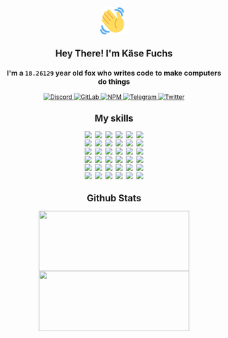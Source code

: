 <div><p align=center><img src=./resources/images/wave.gif width=64px height=64px></p><h2 align=center>Hey There! I'm Käse Fuchs</h2><h3 align=center>I'm a <code>18.26129</code> year old fox who writes code to make computers do things</h3><p align=center><a href=https://discord.com/users/507526681125322772><img alt=Discord src="https://img.shields.io/badge/Discord-5865F2?logo=discord&logoColor=white&style=flat-square#b3f1784b436893722e8c8cdef926b686"> </a><a href=https://gitlab.com/kasefuchs><img alt=GitLab src="https://img.shields.io/badge/GitLab-330F63?logo=gitlab&logoColor=white&style=flat-square#b3f1784b436893722e8c8cdef926b686"> </a><a href=https://npmjs.com/~kasefuchs><img alt=NPM src="https://img.shields.io/badge/NPM-CB3837?logo=npm&logoColor=white&style=flat-square#b3f1784b436893722e8c8cdef926b686"> </a><a href=https://t.me/kasefuchs><img alt=Telegram src="https://img.shields.io/badge/Telegram-2CA5E0?logo=telegram&logoColor=white&style=flat-square#b3f1784b436893722e8c8cdef926b686"> </a><a href=https://twitter.com/kasefuchs><img alt=Twitter src="https://img.shields.io/badge/Twitter-1DA1F2?logo=twitter&logoColor=white&style=flat-square#b3f1784b436893722e8c8cdef926b686"></a></p><h2 align=center>My skills</h2><p align=center><a href=https://aws.amazon.com/ ><picture><source srcset="https://skillicons.dev/icons?i=aws&theme=dark#b3f1784b436893722e8c8cdef926b686" media="(prefers-color-scheme: dark)"><source srcset="https://skillicons.dev/icons?i=aws&theme=light#b3f1784b436893722e8c8cdef926b686" media="(prefers-color-scheme: light), (prefers-color-scheme: no-preference)"><img src="https://skillicons.dev/icons?i=aws&theme=light#b3f1784b436893722e8c8cdef926b686"></picture></a>&nbsp;&nbsp;<a href=https://en.wikipedia.org/wiki/Bash_(Unix_shell)><picture><source srcset="https://skillicons.dev/icons?i=bash&theme=dark#b3f1784b436893722e8c8cdef926b686" media="(prefers-color-scheme: dark)"><source srcset="https://skillicons.dev/icons?i=bash&theme=light#b3f1784b436893722e8c8cdef926b686" media="(prefers-color-scheme: light), (prefers-color-scheme: no-preference)"><img src="https://skillicons.dev/icons?i=bash&theme=light#b3f1784b436893722e8c8cdef926b686"></picture></a>&nbsp;&nbsp;<a href=https://discord.com/developers/docs><picture><source srcset="https://skillicons.dev/icons?i=bots&theme=dark#b3f1784b436893722e8c8cdef926b686" media="(prefers-color-scheme: dark)"><source srcset="https://skillicons.dev/icons?i=bots&theme=light#b3f1784b436893722e8c8cdef926b686" media="(prefers-color-scheme: light), (prefers-color-scheme: no-preference)"><img src="https://skillicons.dev/icons?i=bots&theme=light#b3f1784b436893722e8c8cdef926b686"></picture></a>&nbsp;&nbsp;<a href=https://www.cloudflare.com/ ><picture><source srcset="https://skillicons.dev/icons?i=cloudflare&theme=dark#b3f1784b436893722e8c8cdef926b686" media="(prefers-color-scheme: dark)"><source srcset="https://skillicons.dev/icons?i=cloudflare&theme=light#b3f1784b436893722e8c8cdef926b686" media="(prefers-color-scheme: light), (prefers-color-scheme: no-preference)"><img src="https://skillicons.dev/icons?i=cloudflare&theme=light#b3f1784b436893722e8c8cdef926b686"></picture></a>&nbsp;&nbsp;<a href=https://en.wikipedia.org/wiki/CSS><picture><source srcset="https://skillicons.dev/icons?i=css&theme=dark#b3f1784b436893722e8c8cdef926b686" media="(prefers-color-scheme: dark)"><source srcset="https://skillicons.dev/icons?i=css&theme=light#b3f1784b436893722e8c8cdef926b686" media="(prefers-color-scheme: light), (prefers-color-scheme: no-preference)"><img src="https://skillicons.dev/icons?i=css&theme=light#b3f1784b436893722e8c8cdef926b686"></picture></a>&nbsp;&nbsp;<a href=https://www.docker.com/ ><picture><source srcset="https://skillicons.dev/icons?i=docker&theme=dark#b3f1784b436893722e8c8cdef926b686" media="(prefers-color-scheme: dark)"><source srcset="https://skillicons.dev/icons?i=docker&theme=light#b3f1784b436893722e8c8cdef926b686" media="(prefers-color-scheme: light), (prefers-color-scheme: no-preference)"><img src="https://skillicons.dev/icons?i=docker&theme=light#b3f1784b436893722e8c8cdef926b686"></picture></a><br><a href=https://www.electronjs.org/ ><picture><source srcset="https://skillicons.dev/icons?i=electron&theme=dark#b3f1784b436893722e8c8cdef926b686" media="(prefers-color-scheme: dark)"><source srcset="https://skillicons.dev/icons?i=electron&theme=light#b3f1784b436893722e8c8cdef926b686" media="(prefers-color-scheme: light), (prefers-color-scheme: no-preference)"><img src="https://skillicons.dev/icons?i=electron&theme=light#b3f1784b436893722e8c8cdef926b686"></picture></a>&nbsp;&nbsp;<a href=https://expressjs.com/ ><picture><source srcset="https://skillicons.dev/icons?i=express&theme=dark#b3f1784b436893722e8c8cdef926b686" media="(prefers-color-scheme: dark)"><source srcset="https://skillicons.dev/icons?i=express&theme=light#b3f1784b436893722e8c8cdef926b686" media="(prefers-color-scheme: light), (prefers-color-scheme: no-preference)"><img src="https://skillicons.dev/icons?i=express&theme=light#b3f1784b436893722e8c8cdef926b686"></picture></a>&nbsp;&nbsp;<a href=https://www.figma.com/ ><picture><source srcset="https://skillicons.dev/icons?i=figma&theme=dark#b3f1784b436893722e8c8cdef926b686" media="(prefers-color-scheme: dark)"><source srcset="https://skillicons.dev/icons?i=figma&theme=light#b3f1784b436893722e8c8cdef926b686" media="(prefers-color-scheme: light), (prefers-color-scheme: no-preference)"><img src="https://skillicons.dev/icons?i=figma&theme=light#b3f1784b436893722e8c8cdef926b686"></picture></a>&nbsp;&nbsp;<a href=https://firebase.google.com/ ><picture><source srcset="https://skillicons.dev/icons?i=firebase&theme=dark#b3f1784b436893722e8c8cdef926b686" media="(prefers-color-scheme: dark)"><source srcset="https://skillicons.dev/icons?i=firebase&theme=light#b3f1784b436893722e8c8cdef926b686" media="(prefers-color-scheme: light), (prefers-color-scheme: no-preference)"><img src="https://skillicons.dev/icons?i=firebase&theme=light#b3f1784b436893722e8c8cdef926b686"></picture></a>&nbsp;&nbsp;<a href=https://flask.palletsprojects.com/ ><picture><source srcset="https://skillicons.dev/icons?i=flask&theme=dark#b3f1784b436893722e8c8cdef926b686" media="(prefers-color-scheme: dark)"><source srcset="https://skillicons.dev/icons?i=flask&theme=light#b3f1784b436893722e8c8cdef926b686" media="(prefers-color-scheme: light), (prefers-color-scheme: no-preference)"><img src="https://skillicons.dev/icons?i=flask&theme=light#b3f1784b436893722e8c8cdef926b686"></picture></a>&nbsp;&nbsp;<a href=https://cloud.google.com/ ><picture><source srcset="https://skillicons.dev/icons?i=gcp&theme=dark#b3f1784b436893722e8c8cdef926b686" media="(prefers-color-scheme: dark)"><source srcset="https://skillicons.dev/icons?i=gcp&theme=light#b3f1784b436893722e8c8cdef926b686" media="(prefers-color-scheme: light), (prefers-color-scheme: no-preference)"><img src="https://skillicons.dev/icons?i=gcp&theme=light#b3f1784b436893722e8c8cdef926b686"></picture></a><br><a href=https://git-scm.com/ ><picture><source srcset="https://skillicons.dev/icons?i=git&theme=dark#b3f1784b436893722e8c8cdef926b686" media="(prefers-color-scheme: dark)"><source srcset="https://skillicons.dev/icons?i=git&theme=light#b3f1784b436893722e8c8cdef926b686" media="(prefers-color-scheme: light), (prefers-color-scheme: no-preference)"><img src="https://skillicons.dev/icons?i=git&theme=light#b3f1784b436893722e8c8cdef926b686"></picture></a>&nbsp;&nbsp;<a href=https://github.com/ ><picture><source srcset="https://skillicons.dev/icons?i=github&theme=dark#b3f1784b436893722e8c8cdef926b686" media="(prefers-color-scheme: dark)"><source srcset="https://skillicons.dev/icons?i=github&theme=light#b3f1784b436893722e8c8cdef926b686" media="(prefers-color-scheme: light), (prefers-color-scheme: no-preference)"><img src="https://skillicons.dev/icons?i=github&theme=light#b3f1784b436893722e8c8cdef926b686"></picture></a>&nbsp;&nbsp;<a href=https://gitlab.com/ ><picture><source srcset="https://skillicons.dev/icons?i=gitlab&theme=dark#b3f1784b436893722e8c8cdef926b686" media="(prefers-color-scheme: dark)"><source srcset="https://skillicons.dev/icons?i=gitlab&theme=light#b3f1784b436893722e8c8cdef926b686" media="(prefers-color-scheme: light), (prefers-color-scheme: no-preference)"><img src="https://skillicons.dev/icons?i=gitlab&theme=light#b3f1784b436893722e8c8cdef926b686"></picture></a>&nbsp;&nbsp;<a href=https://www.heroku.com/ ><picture><source srcset="https://skillicons.dev/icons?i=heroku&theme=dark#b3f1784b436893722e8c8cdef926b686" media="(prefers-color-scheme: dark)"><source srcset="https://skillicons.dev/icons?i=heroku&theme=light#b3f1784b436893722e8c8cdef926b686" media="(prefers-color-scheme: light), (prefers-color-scheme: no-preference)"><img src="https://skillicons.dev/icons?i=heroku&theme=light#b3f1784b436893722e8c8cdef926b686"></picture></a>&nbsp;&nbsp;<a href=https://en.wikipedia.org/wiki/HTML><picture><source srcset="https://skillicons.dev/icons?i=html&theme=dark#b3f1784b436893722e8c8cdef926b686" media="(prefers-color-scheme: dark)"><source srcset="https://skillicons.dev/icons?i=html&theme=light#b3f1784b436893722e8c8cdef926b686" media="(prefers-color-scheme: light), (prefers-color-scheme: no-preference)"><img src="https://skillicons.dev/icons?i=html&theme=light#b3f1784b436893722e8c8cdef926b686"></picture></a>&nbsp;&nbsp;<a href=https://en.wikipedia.org/wiki/JavaScript><picture><source srcset="https://skillicons.dev/icons?i=js&theme=dark#b3f1784b436893722e8c8cdef926b686" media="(prefers-color-scheme: dark)"><source srcset="https://skillicons.dev/icons?i=js&theme=light#b3f1784b436893722e8c8cdef926b686" media="(prefers-color-scheme: light), (prefers-color-scheme: no-preference)"><img src="https://skillicons.dev/icons?i=js&theme=light#b3f1784b436893722e8c8cdef926b686"></picture></a><br><a href=https://en.wikipedia.org/wiki/Linux><picture><source srcset="https://skillicons.dev/icons?i=linux&theme=dark#b3f1784b436893722e8c8cdef926b686" media="(prefers-color-scheme: dark)"><source srcset="https://skillicons.dev/icons?i=linux&theme=light#b3f1784b436893722e8c8cdef926b686" media="(prefers-color-scheme: light), (prefers-color-scheme: no-preference)"><img src="https://skillicons.dev/icons?i=linux&theme=light#b3f1784b436893722e8c8cdef926b686"></picture></a>&nbsp;&nbsp;<a href=https://mui.com/ ><picture><source srcset="https://skillicons.dev/icons?i=materialui&theme=dark#b3f1784b436893722e8c8cdef926b686" media="(prefers-color-scheme: dark)"><source srcset="https://skillicons.dev/icons?i=materialui&theme=light#b3f1784b436893722e8c8cdef926b686" media="(prefers-color-scheme: light), (prefers-color-scheme: no-preference)"><img src="https://skillicons.dev/icons?i=materialui&theme=light#b3f1784b436893722e8c8cdef926b686"></picture></a>&nbsp;&nbsp;<a href=https://en.wikipedia.org/wiki/Markdown><picture><source srcset="https://skillicons.dev/icons?i=md&theme=dark#b3f1784b436893722e8c8cdef926b686" media="(prefers-color-scheme: dark)"><source srcset="https://skillicons.dev/icons?i=md&theme=light#b3f1784b436893722e8c8cdef926b686" media="(prefers-color-scheme: light), (prefers-color-scheme: no-preference)"><img src="https://skillicons.dev/icons?i=md&theme=light#b3f1784b436893722e8c8cdef926b686"></picture></a>&nbsp;&nbsp;<a href=https://www.mongodb.com/ ><picture><source srcset="https://skillicons.dev/icons?i=mongodb&theme=dark#b3f1784b436893722e8c8cdef926b686" media="(prefers-color-scheme: dark)"><source srcset="https://skillicons.dev/icons?i=mongodb&theme=light#b3f1784b436893722e8c8cdef926b686" media="(prefers-color-scheme: light), (prefers-color-scheme: no-preference)"><img src="https://skillicons.dev/icons?i=mongodb&theme=light#b3f1784b436893722e8c8cdef926b686"></picture></a>&nbsp;&nbsp;<a href=https://www.mysql.com/ ><picture><source srcset="https://skillicons.dev/icons?i=mysql&theme=dark#b3f1784b436893722e8c8cdef926b686" media="(prefers-color-scheme: dark)"><source srcset="https://skillicons.dev/icons?i=mysql&theme=light#b3f1784b436893722e8c8cdef926b686" media="(prefers-color-scheme: light), (prefers-color-scheme: no-preference)"><img src="https://skillicons.dev/icons?i=mysql&theme=light#b3f1784b436893722e8c8cdef926b686"></picture></a>&nbsp;&nbsp;<a href=https://nextjs.org/ ><picture><source srcset="https://skillicons.dev/icons?i=nextjs&theme=dark#b3f1784b436893722e8c8cdef926b686" media="(prefers-color-scheme: dark)"><source srcset="https://skillicons.dev/icons?i=nextjs&theme=light#b3f1784b436893722e8c8cdef926b686" media="(prefers-color-scheme: light), (prefers-color-scheme: no-preference)"><img src="https://skillicons.dev/icons?i=nextjs&theme=light#b3f1784b436893722e8c8cdef926b686"></picture></a><br><a href=https://nodejs.org/en/ ><picture><source srcset="https://skillicons.dev/icons?i=nodejs&theme=dark#b3f1784b436893722e8c8cdef926b686" media="(prefers-color-scheme: dark)"><source srcset="https://skillicons.dev/icons?i=nodejs&theme=light#b3f1784b436893722e8c8cdef926b686" media="(prefers-color-scheme: light), (prefers-color-scheme: no-preference)"><img src="https://skillicons.dev/icons?i=nodejs&theme=light#b3f1784b436893722e8c8cdef926b686"></picture></a>&nbsp;&nbsp;<a href=https://www.postgresql.org/ ><picture><source srcset="https://skillicons.dev/icons?i=postgres&theme=dark#b3f1784b436893722e8c8cdef926b686" media="(prefers-color-scheme: dark)"><source srcset="https://skillicons.dev/icons?i=postgres&theme=light#b3f1784b436893722e8c8cdef926b686" media="(prefers-color-scheme: light), (prefers-color-scheme: no-preference)"><img src="https://skillicons.dev/icons?i=postgres&theme=light#b3f1784b436893722e8c8cdef926b686"></picture></a>&nbsp;&nbsp;<a href=https://learn.microsoft.com/en-us/powershell/ ><picture><source srcset="https://skillicons.dev/icons?i=powershell&theme=dark#b3f1784b436893722e8c8cdef926b686" media="(prefers-color-scheme: dark)"><source srcset="https://skillicons.dev/icons?i=powershell&theme=light#b3f1784b436893722e8c8cdef926b686" media="(prefers-color-scheme: light), (prefers-color-scheme: no-preference)"><img src="https://skillicons.dev/icons?i=powershell&theme=light#b3f1784b436893722e8c8cdef926b686"></picture></a>&nbsp;&nbsp;<a href=https://www.python.org/ ><picture><source srcset="https://skillicons.dev/icons?i=py&theme=dark#b3f1784b436893722e8c8cdef926b686" media="(prefers-color-scheme: dark)"><source srcset="https://skillicons.dev/icons?i=py&theme=light#b3f1784b436893722e8c8cdef926b686" media="(prefers-color-scheme: light), (prefers-color-scheme: no-preference)"><img src="https://skillicons.dev/icons?i=py&theme=light#b3f1784b436893722e8c8cdef926b686"></picture></a>&nbsp;&nbsp;<a href=https://www.raspberrypi.org/ ><picture><source srcset="https://skillicons.dev/icons?i=raspberrypi&theme=dark#b3f1784b436893722e8c8cdef926b686" media="(prefers-color-scheme: dark)"><source srcset="https://skillicons.dev/icons?i=raspberrypi&theme=light#b3f1784b436893722e8c8cdef926b686" media="(prefers-color-scheme: light), (prefers-color-scheme: no-preference)"><img src="https://skillicons.dev/icons?i=raspberrypi&theme=light#b3f1784b436893722e8c8cdef926b686"></picture></a>&nbsp;&nbsp;<a href=https://reactjs.org/ ><picture><source srcset="https://skillicons.dev/icons?i=react&theme=dark#b3f1784b436893722e8c8cdef926b686" media="(prefers-color-scheme: dark)"><source srcset="https://skillicons.dev/icons?i=react&theme=light#b3f1784b436893722e8c8cdef926b686" media="(prefers-color-scheme: light), (prefers-color-scheme: no-preference)"><img src="https://skillicons.dev/icons?i=react&theme=light#b3f1784b436893722e8c8cdef926b686"></picture></a><br><a href=https://redux.js.org/ ><picture><source srcset="https://skillicons.dev/icons?i=redux&theme=dark#b3f1784b436893722e8c8cdef926b686" media="(prefers-color-scheme: dark)"><source srcset="https://skillicons.dev/icons?i=redux&theme=light#b3f1784b436893722e8c8cdef926b686" media="(prefers-color-scheme: light), (prefers-color-scheme: no-preference)"><img src="https://skillicons.dev/icons?i=redux&theme=light#b3f1784b436893722e8c8cdef926b686"></picture></a>&nbsp;&nbsp;<a href=https://en.wikipedia.org/wiki/Regular_expression><picture><source srcset="https://skillicons.dev/icons?i=regex&theme=dark#b3f1784b436893722e8c8cdef926b686" media="(prefers-color-scheme: dark)"><source srcset="https://skillicons.dev/icons?i=regex&theme=light#b3f1784b436893722e8c8cdef926b686" media="(prefers-color-scheme: light), (prefers-color-scheme: no-preference)"><img src="https://skillicons.dev/icons?i=regex&theme=light#b3f1784b436893722e8c8cdef926b686"></picture></a>&nbsp;&nbsp;<a href=https://en.wikipedia.org/wiki/Sass_(stylesheet_language)><picture><source srcset="https://skillicons.dev/icons?i=sass&theme=dark#b3f1784b436893722e8c8cdef926b686" media="(prefers-color-scheme: dark)"><source srcset="https://skillicons.dev/icons?i=sass&theme=light#b3f1784b436893722e8c8cdef926b686" media="(prefers-color-scheme: light), (prefers-color-scheme: no-preference)"><img src="https://skillicons.dev/icons?i=sass&theme=light#b3f1784b436893722e8c8cdef926b686"></picture></a>&nbsp;&nbsp;<a href=https://www.typescriptlang.org/ ><picture><source srcset="https://skillicons.dev/icons?i=ts&theme=dark#b3f1784b436893722e8c8cdef926b686" media="(prefers-color-scheme: dark)"><source srcset="https://skillicons.dev/icons?i=ts&theme=light#b3f1784b436893722e8c8cdef926b686" media="(prefers-color-scheme: light), (prefers-color-scheme: no-preference)"><img src="https://skillicons.dev/icons?i=ts&theme=light#b3f1784b436893722e8c8cdef926b686"></picture></a>&nbsp;&nbsp;<a href=https://unity.com/ ><picture><source srcset="https://skillicons.dev/icons?i=unity&theme=dark#b3f1784b436893722e8c8cdef926b686" media="(prefers-color-scheme: dark)"><source srcset="https://skillicons.dev/icons?i=unity&theme=light#b3f1784b436893722e8c8cdef926b686" media="(prefers-color-scheme: light), (prefers-color-scheme: no-preference)"><img src="https://skillicons.dev/icons?i=unity&theme=light#b3f1784b436893722e8c8cdef926b686"></picture></a>&nbsp;&nbsp;<a href=https://workers.cloudflare.com/ ><picture><source srcset="https://skillicons.dev/icons?i=workers&theme=dark#b3f1784b436893722e8c8cdef926b686" media="(prefers-color-scheme: dark)"><source srcset="https://skillicons.dev/icons?i=workers&theme=light#b3f1784b436893722e8c8cdef926b686" media="(prefers-color-scheme: light), (prefers-color-scheme: no-preference)"><img src="https://skillicons.dev/icons?i=workers&theme=light#b3f1784b436893722e8c8cdef926b686"></picture></a><br></p><h2 align=center>Github Stats</h2><p align=center><picture><source srcset="https://github-readme-stats-kasefuchs.vercel.app/api/?count_private=true&hide_border=true&hide_rank=true&line_height=20&hide_title=true&username=Kasefuchs&theme=dark#b3f1784b436893722e8c8cdef926b686" media="(prefers-color-scheme: dark)"><source srcset="https://github-readme-stats-kasefuchs.vercel.app/api/?count_private=true&hide_border=true&hide_rank=true&line_height=20&hide_title=true&username=Kasefuchs&theme=light#b3f1784b436893722e8c8cdef926b686" media="(prefers-color-scheme: light), (prefers-color-scheme: no-preference)"><img align=middle width=350 height=140 src="https://github-readme-stats-kasefuchs.vercel.app/api/?count_private=true&hide_border=true&hide_rank=true&line_height=20&hide_title=true&username=Kasefuchs&theme=light#b3f1784b436893722e8c8cdef926b686"></picture><picture><source srcset="https://github-readme-stats-kasefuchs.vercel.app/api/top-langs/?count_private=true&hide_border=true&layout=compact&username=Kasefuchs&theme=dark#b3f1784b436893722e8c8cdef926b686" media="(prefers-color-scheme: dark)"><source srcset="https://github-readme-stats-kasefuchs.vercel.app/api/top-langs/?count_private=true&hide_border=true&layout=compact&username=Kasefuchs&theme=light#b3f1784b436893722e8c8cdef926b686" media="(prefers-color-scheme: light), (prefers-color-scheme: no-preference)"><img align=middle width=350 height=140 src="https://github-readme-stats-kasefuchs.vercel.app/api/top-langs/?count_private=true&hide_border=true&layout=compact&username=Kasefuchs&theme=light#b3f1784b436893722e8c8cdef926b686"></picture></p><img src="https://hit.yhype.me/github/profile?user_id=64592097#b3f1784b436893722e8c8cdef926b686" alt=""></div>